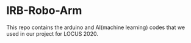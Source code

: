 # IRB-Robo-Arm
This repo contains the arduino and AI(machine learning) codes that we used in our project for LOCUS 2020.
